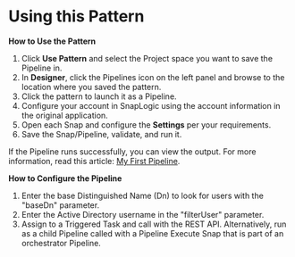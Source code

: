 # Using this Pattern

**How to Use the Pattern**

1. Click **Use Pattern** and select the Project space you want to save the Pipeline in.
2. In **Designer**, click the Pipelines icon on the left panel and browse to the location where you saved the pattern.
3. Click the pattern to launch it as a Pipeline.
4. Configure your account in SnapLogic using the account information in the original application.
5. Open each Snap and configure the **Settings** per your requirements.
6. Save the Snap/Pipeline, validate, and run it.

If the Pipeline runs successfully, you can view the output. For more information, read this article: [My First Pipeline](https://docs-snaplogic.atlassian.net/wiki/spaces/SD/pages/1438412).

**How to Configure the Pipeline**

1. Enter the base Distinguished Name (Dn) to look for users with the "baseDn" parameter.
2. Enter the Active Directory username in the "filterUser" parameter.
3. Assign to a Triggered Task and call with the REST API. Alternatively, run as a child Pipeline called with a Pipeline Execute Snap that is part of an orchestrator Pipeline.
